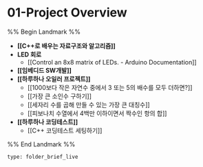 # 01-Project Overview

%% Begin Landmark %%
- **[[C++로 배우는 자료구조와 알고리즘]]**
- **LED 회로**
	- [[Control an 8x8 matrix of LEDs. - Arduino Documentation]]
- **[[임베디드 SW개발]]**
- **[[하루하나 오일러 프로젝트]]**
	- [[1000보다 작은 자연수 중에서 3 또는 5의 배수를 모두 더하면?]]
	- [[가장 큰 소인수 구하기]]
	- [[세자리 수를 곱해 만들 수 있는 가장 큰 대칭수]]
	- [[피보나치 수열에서 4백만 이하이면서 짝수인 항의 합]]
- **[[하루하나 코딩테스트]]**
	- [[C++ 코딩테스트 세팅하기]]

%% End Landmark %%


```ccard
type: folder_brief_live
```

